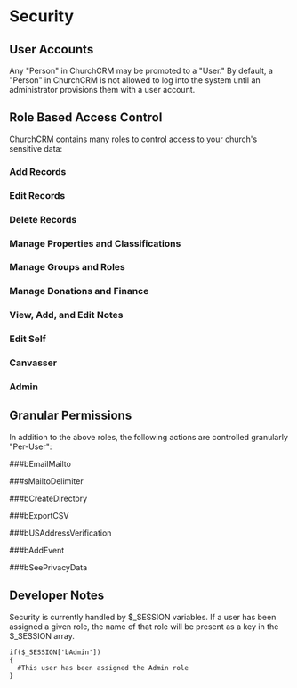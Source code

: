# Security

## User Accounts
Any "Person" in ChurchCRM may be promoted to a "User."  By default, a "Person" in ChurchCRM is not allowed to log into the system until an administrator provisions them with a user account.

## Role Based Access Control
ChurchCRM contains many roles to control access to your church's sensitive data:
### Add Records

### Edit Records

### Delete Records

### Manage Properties and Classifications

### Manage Groups and Roles

### Manage Donations and Finance 

### View, Add, and Edit Notes

### Edit Self

### Canvasser

### Admin

## Granular Permissions
In addition to the above roles, the following actions are controlled granularly "Per-User":

###bEmailMailto

###sMailtoDelimiter

###bCreateDirectory

###bExportCSV

###bUSAddressVerification

###bAddEvent

###bSeePrivacyData

## Developer Notes
Security is currently handled by $_SESSION variables.  If a user has been assigned a given role, the name of that role will be present as a key in the $_SESSION array.

```
if($_SESSION['bAdmin'])
{
  #This user has been assigned the Admin role
}
```
